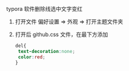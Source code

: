 typora 软件删除线选中文字变红

1. 打开文件 偏好设置 => 外观 => 打开主题文件夹

2. 打开后 github.css 文件，在最下方添加 

   ```css
   del{
   	text-decoration:none;
   	color:red;
   }
   ```

   

